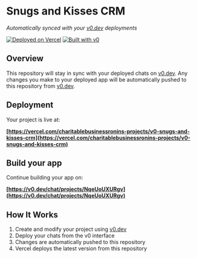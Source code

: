 # Snugs and Kisses CRM

*Automatically synced with your [v0.dev](https://v0.dev) deployments*

[![Deployed on Vercel](https://img.shields.io/badge/Deployed%20on-Vercel-black?style=for-the-badge&logo=vercel)](https://vercel.com/charitablebusinessronins-projects/v0-snugs-and-kisses-crm)
[![Built with v0](https://img.shields.io/badge/Built%20with-v0.dev-black?style=for-the-badge)](https://v0.dev/chat/projects/NqeUoUXURgv)

## Overview

This repository will stay in sync with your deployed chats on [v0.dev](https://v0.dev).
Any changes you make to your deployed app will be automatically pushed to this repository from [v0.dev](https://v0.dev).

## Deployment

Your project is live at:

**[https://vercel.com/charitablebusinessronins-projects/v0-snugs-and-kisses-crm](https://vercel.com/charitablebusinessronins-projects/v0-snugs-and-kisses-crm)**

## Build your app

Continue building your app on:

**[https://v0.dev/chat/projects/NqeUoUXURgv](https://v0.dev/chat/projects/NqeUoUXURgv)**

## How It Works

1. Create and modify your project using [v0.dev](https://v0.dev)
2. Deploy your chats from the v0 interface
3. Changes are automatically pushed to this repository
4. Vercel deploys the latest version from this repository
